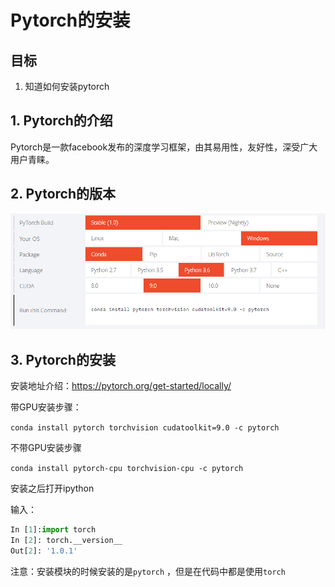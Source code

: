 # Pytorch的安装

## 目标

1. 知道如何安装pytorch



## 1. Pytorch的介绍

Pytorch是一款facebook发布的深度学习框架，由其易用性，友好性，深受广大用户青睐。

## 2. Pytorch的版本

![](..\images\1.2\torch版本.png)

## 3. Pytorch的安装

安装地址介绍：https://pytorch.org/get-started/locally/

带GPU安装步骤：

`conda install pytorch torchvision cudatoolkit=9.0 -c pytorch`

不带GPU安装步骤

`conda install pytorch-cpu torchvision-cpu -c pytorch`

安装之后打开ipython

输入：

```python
In [1]:import torch
In [2]: torch.__version__
Out[2]: '1.0.1'
```

注意：安装模块的时候安装的是`pytorch` ，但是在代码中都是使用`torch`

